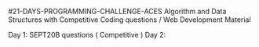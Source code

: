 #21-DAYS-PROGRAMMING-CHALLENGE-ACES
Algorithm and Data Structures with Competitive Coding questions / Web Development Material

Day 1: SEPT20B questions ( Competitive )
Day 2:
